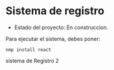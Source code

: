 <h1> Sistema de registro</h1>

- Estado del proyecto: En construccion.

Para ejecutar el sistema, debes poner:

```nmp install react ```

sistema de Registro 2
